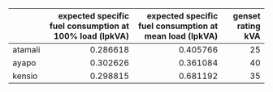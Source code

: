 |         |   expected specific fuel consumption at 100% load (lpkVA) |   expected specific fuel consumption at mean load (lpkVA) |   genset rating kVA |
|:--------|----------------------------------------------------------:|----------------------------------------------------------:|--------------------:|
| atamali |                                                  0.286618 |                                                  0.405766 |                  25 |
| ayapo   |                                                  0.302626 |                                                  0.361084 |                  40 |
| kensio  |                                                  0.298815 |                                                  0.681192 |                  35 |